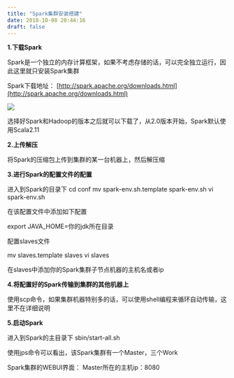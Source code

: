 ```yaml
---
title: "Spark集群安装搭建"
date: 2018-10-08 20:44:16
draft: false
---
```

**1.下载Spark**

Spark是一个独立的内存计算框架，如果不考虑存储的话，可以完全独立运行，因此这里就只安装Spark集群

Spark下载地址： [http://spark.apache.org/downloads.html](http://spark.apache.org/downloads.html)

![](https://img-blog.csdn.net/20181008203401965?watermark/2/text/aHR0cHM6Ly9ibG9nLmNzZG4ubmV0L3lzXzIzMDAxNA==/font/5a6L5L2T/fontsize/400/fill/I0JBQkFCMA==/dissolve/70)

选择好Spark和Hadoop的版本之后就可以下载了，从2.0版本开始，Spark默认使用Scala2.11

**2.上传解压**

将Spark的压缩包上传到集群的某一台机器上，然后解压缩

**3.进行Spark的配置文件的配置**

进入到Spark的目录下
cd conf mv spark-env.sh.template spark-env.sh vi spark-env.sh

在该配置文件中添加如下配置

export JAVA_HOME=你的jdk所在目录

配置slaves文件

mv slaves.template slaves vi slaves

在slaves中添加你的Spark集群子节点机器的主机名或者ip

**4.将配置好的Spark传输到集群的其他机器上**

使用scp命令，如果集群机器特别多的话，可以使用shell编程来循环自动传输，这里不在详细说明

**5.启动Spark**

进入到Spark的主目录下
sbin/start-all.sh

使用jps命令可以看出，该Spark集群有一个Master，三个Work

Spark集群的WEBUI界面： Master所在的主机ip：8080